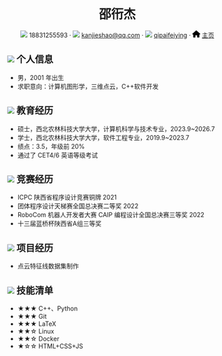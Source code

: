 




<center>
     <h1>邵衎杰</h1>
     <div>
         <span>
             <img src="assets/phone-solid.svg" width="18px">
             18831255593
         </span>
         ·
         <span>
             <img src="assets/envelope-solid.svg" width="18px">
             <a href="mailto:kanjieshao@qq.com">kanjieshao@qq.com</a>
         </span>
         ·
         <span>
             <img src="assets/github-brands.svg" width="18px">
             <a href="https://github.com/qipaifeiying">qipaifeiying</a>
         </span>
         ·
         <span>
             <img src="assets/house-solid.svg" width="18px">
             <a href="https://qipaifeiying.github.io/">主页</a>
         </span>
     </div>
 </center>


 ## <img src="assets/info-circle-solid.svg" width="30px"> 个人信息 

 - 男，2001 年出生
 - 求职意向：计算机图形学，三维点云，C++软件开发

## <img src="assets/graduation-cap-solid.svg" width="30px"> 教育经历

- 硕士，西北农林科技大学大学，计算机科学与技术专业，2023.9~2026.7
- 学士，西北农林科技大学大学，软件工程专业，2019.9~2023.7
- 绩点：3.5，年级前 20%
- 通过了 CET4/6 英语等级考试

## <img src="assets/briefcase-solid.svg" width="30px"> 竞赛经历

- ICPC 陕西省程序设计竞赛铜牌  2021
- 团体程序设计天梯赛全国总决赛二等奖 2022
- RoboCom 机器人开发者大赛 CAIP 编程设计全国总决赛三等奖 2022
- 十三届蓝桥杯陕西省A组三等奖

## <img src="assets/project-diagram-solid.svg" width="30px"> 项目经历

- 点云特征线数据集制作

## <img src="assets/tools-solid.svg" width="30px"> 技能清单

- ★★★ C++、Python
- ★★★ Git
- ★★★ LaTeX
- ★★☆ Linux
- ★★☆ Docker
- ★☆☆ HTML+CSS+JS





<!-- 标签logo <link rel="icon" href="https://qipaifeiying.oss-cn-beijing.aliyuncs.com/%E5%9B%BE%E7%89%87/202409261801708.jpg" type="image/jpg"> -->